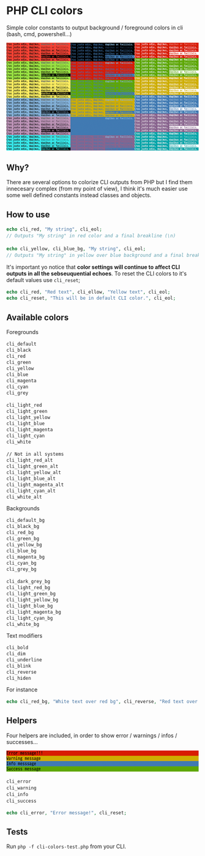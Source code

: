 # PHP CLI colors
Simple color constants to output background / foreground colors in cli (bash, cmd, powershell...)

![screenshot](screenshot.png)

## Why?

There are several options to colorize CLI outputs from PHP but I find them innecesary complex (from my point of view), I think it's much easier use some well defined constants instead classes and objects.

## How to use

```php
echo cli_red, "My string", cli_eol;
// Outputs "My string" in red color and a final breakline (\n)

echo cli_yellow, cli_blue_bg, "My string", cli_eol;
// Outputs "My string" in yellow over blue background and a final breakline (\n)
```

It's important yo notice that **color settings will continue to affect CLI outputs in all the sebseuquential echoes**. To reset the CLI colors to it's default values use `cli_reset`;

```php
echo cli_red, "Red text", cli_ellow, "Yellow text", cli_eol;
echo cli_reset, "This will be in default CLI color.", cli_eol;
```

## Available colors

Foregrounds
```
cli_default
cli_black
cli_red
cli_green
cli_yellow
cli_blue
cli_magenta
cli_cyan
cli_grey

cli_light_red
cli_light_green
cli_light_yellow
cli_light_blue
cli_light_magenta
cli_light_cyan
cli_white

// Not in all systems
cli_light_red_alt
cli_light_green_alt
cli_light_yellow_alt
cli_light_blue_alt
cli_light_magenta_alt
cli_light_cyan_alt
cli_white_alt
```

Backgrounds
```
cli_default_bg
cli_black_bg
cli_red_bg
cli_green_bg
cli_yellow_bg
cli_blue_bg
cli_magenta_bg
cli_cyan_bg
cli_grey_bg

cli_dark_grey_bg
cli_light_red_bg
cli_light_green_bg
cli_light_yellow_bg
cli_light_blue_bg
cli_light_magenta_bg
cli_light_cyan_bg
cli_white_bg
```

Text modifiers
````
cli_bold
cli_dim
cli_underline
cli_blink
cli_reverse
cli_hiden
````

For instance
```php
echo cli_red_bg, "White text over red bg", cli_reverse, "Red text over white bg", cli_reset, cli_eol;
```

## Helpers

Four helpers are included, in order to show error / warnings / infos / successes...

![screenshot](helpers.png)

```php
cli_error
cli_warning
cli_info
cli_success
```

```php
echo cli_error, "Error message!", cli_reset;
```

## Tests

Run `php -f cli-colors-test.php` from your CLI.
